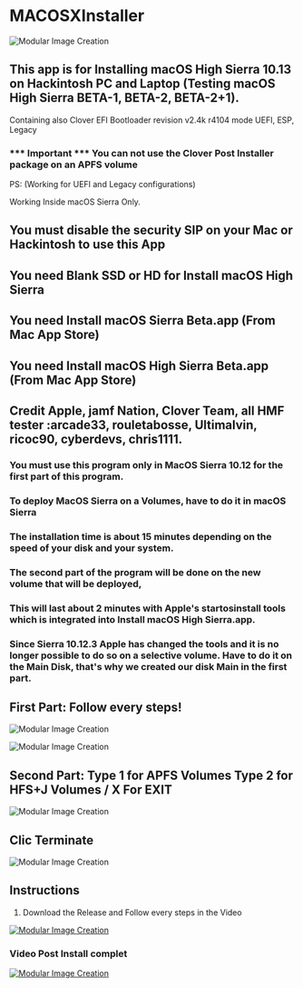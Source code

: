 # MACOSXInstaller

![Modular Image Creation](https://i11.servimg.com/u/f11/18/50/18/69/instal10.png)



## This app is for Installing macOS High Sierra 10.13 on Hackintosh PC and Laptop (Testing macOS High Sierra BETA-1, BETA-2, BETA-2+1).



Containing also Clover EFI Bootloader revision v2.4k r4104 mode UEFI, ESP, Legacy 
### *** Important *** You can not use the Clover Post Installer package on an APFS volume

PS: (Working for UEFI and Legacy configurations)

Working Inside macOS Sierra Only.

## You must disable the security SIP on your Mac or Hackintosh to use this App

## You need Blank SSD or HD for Install macOS High Sierra
 
## You need Install macOS Sierra Beta.app (From Mac App Store)

## You need Install macOS High Sierra Beta.app (From Mac App Store)
 
## Credit Apple, jamf Nation, Clover Team, all HMF tester :arcade33, rouletabosse, Ultimalvin, ricoc90,  cyberdevs, chris1111.

### You must use this program only in MacOS Sierra 10.12 for the first part of this program.
### To deploy MacOS Sierra on a Volumes, have to do it in macOS Sierra
### The installation time is about 15 minutes depending on the speed of your disk and your system.

### The second part of the program will be done on the new volume that will be deployed, 
### This will last about 2 minutes with Apple's startosinstall tools which is integrated into Install macOS High Sierra.app.
### Since Sierra 10.12.3 Apple has changed the tools and it is no longer possible to do so on a selective volume. Have to do it on the Main Disk, that's why we created our disk Main in the first part.

## First Part: Follow every steps!

![Modular Image Creation](https://i11.servimg.com/u/f11/18/50/18/69/captur50.png)

![Modular Image Creation](https://i11.servimg.com/u/f11/18/50/18/69/sans_t28.png)

## Second Part: Type 1 for APFS Volumes Type 2 for HFS+J Volumes / X For EXIT

![Modular Image Creation](https://i11.servimg.com/u/f11/18/50/18/69/captur49.png)

## Clic Terminate
![Modular Image Creation](https://i11.servimg.com/u/f11/18/50/18/69/68747410.png)


## Instructions

1. Download the Release and Follow every steps in the Video

[![Modular Image Creation](https://i11.servimg.com/u/f11/18/50/18/69/video_13.png)](https://www.youtube.com/watch?v=C0oVH7MwsFc)

### Video Post Install complet

[![Modular Image Creation](https://i11.servimg.com/u/f11/18/50/18/69/video_13.png)](https://www.youtube.com/watch?v=6xULd6XpID8)
